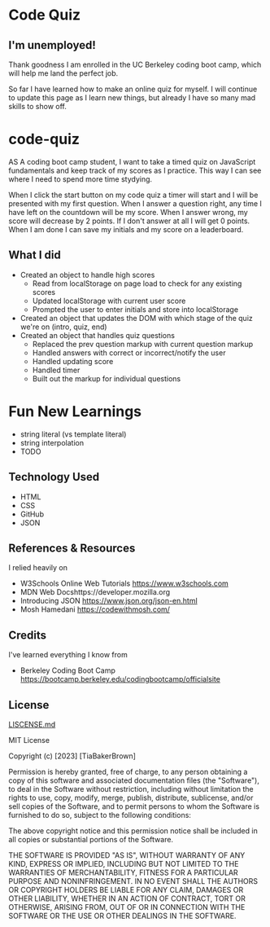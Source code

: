 # Code Quiz


## I'm unemployed!

Thank goodness I am enrolled in the UC Berkeley coding boot camp, which will help me land the perfect job. 

So far I have learned how to make an online quiz for myself. I will continue to update this page as I learn new things, but already I have so many mad skills to show off. 


# code-quiz

AS A coding boot camp student, I want to take a timed quiz on JavaScript fundamentals and keep track of my scores as I practice. This way I can see where I need to spend more time stydying. 

When I click the start button on my code quiz a timer will start and I will be presented with my first question. When I answer a question right, any time I have left on the countdown will be my score. When I answer wrong, my score will decrease by 2 points. If I don't answer at all I will get 0 points. When I am done I can save my initials and my score on a leaderboard. 


## What I did

- Created an object to handle high scores
  - Read from localStorage on page load to check for any existing scores
  - Updated localStorage with current user score
  - Prompted the user to enter initials and store into localStorage
- Created an object that updates the DOM with which stage of the quiz we're on (intro, quiz, end)
- Created an object that handles quiz questions
  - Replaced the prev question markup with current question markup
  - Handled answers with correct or incorrect/notify the user
  - Handled updating score
  - Handled timer
  - Built out the markup for individual questions


# Fun New Learnings
- string literal (vs template literal) 
- string interpolation
- TODO 


## Technology Used
* HTML
* CSS
* GitHub
* JSON


## References & Resources

I relied heavily on 
* W3Schools Online Web Tutorials https://www.w3schools.com
* MDN Web Docshttps://developer.mozilla.org
* Introducing JSON https://www.json.org/json-en.html 
* Mosh Hamedani https://codewithmosh.com/


## Credits

I've learned everything I know from 
* Berkeley Coding Boot Camp https://bootcamp.berkeley.edu/codingbootcamp/officialsite  


## License

[LISCENSE.md](LISCENSE.md)

MIT License

Copyright (c) [2023] [TiaBakerBrown]

Permission is hereby granted, free of charge, to any person obtaining a copy
of this software and associated documentation files (the "Software"), to deal
in the Software without restriction, including without limitation the rights
to use, copy, modify, merge, publish, distribute, sublicense, and/or sell
copies of the Software, and to permit persons to whom the Software is
furnished to do so, subject to the following conditions:

The above copyright notice and this permission notice shall be included in all
copies or substantial portions of the Software.

THE SOFTWARE IS PROVIDED "AS IS", WITHOUT WARRANTY OF ANY KIND, EXPRESS OR
IMPLIED, INCLUDING BUT NOT LIMITED TO THE WARRANTIES OF MERCHANTABILITY,
FITNESS FOR A PARTICULAR PURPOSE AND NONINFRINGEMENT. IN NO EVENT SHALL THE
AUTHORS OR COPYRIGHT HOLDERS BE LIABLE FOR ANY CLAIM, DAMAGES OR OTHER
LIABILITY, WHETHER IN AN ACTION OF CONTRACT, TORT OR OTHERWISE, ARISING FROM,
OUT OF OR IN CONNECTION WITH THE SOFTWARE OR THE USE OR OTHER DEALINGS IN THE
SOFTWARE.

